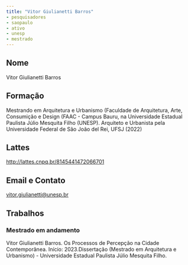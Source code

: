 ```yaml
---
title: "Vitor Giulianetti Barros"
- pesquisadores
- saopaulo
- ativo
- unesp
- mestrado
---
```


## Nome
Vitor Giulianetti Barros

## Formação
Mestrando em Arquitetura e Urbanismo (Faculdade de Arquitetura, Arte, Consumição e Design (FAAC - Campus Bauru, na Universidade Estadual Paulista Júlio Mesquita Filho (UNESP).
Arquiteto e Urbanista pela Universidade Federal de São João del Rei, UFSJ (2022)

## Lattes
http://lattes.cnpq.br/8145441472066701

## Email e Contato
vitor.giulianetti@unesp.br

## Trabalhos

### Mestrado em andamento

Vitor Giulianetti Barros. Os Processos de Percepção na Cidade Contemporânea. Início: 2023.Dissertação (Mestrado em Arquitetura e Urbanismo) - Universidade Estadual Paulista Júlio Mesquita Filho.
